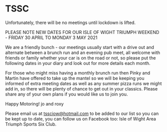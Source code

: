 # TSSC

Unfortunately, there will be no meetings until lockdown is lifted.

PLEASE NOTE NEW DATES FOR OUR ISLE OF WIGHT TRIUMPH WEEKEND - FRIDAY 30 APRIL TO MONDAY 3 MAY 2021

We are a friendly bunch - our meetings usually start with a drive out and alternate between a brunch run and an evening pub meet, all welcome with friends or family whether your car is on the road or not, so please put the following dates in your diary and look out for more details each month.

For those who might miss having a monthly brunch run then Pinky and Martin have offered to take up the mantel so we will be keeping you informed of extra meeting dates as well as any summer pizza runs we might add in, so there will be plenty of chance to get out in your classics. Please share any of your own plans if you would like us to join you.

Happy Motoring!
jo and roxy

Please email us at tssciow@hotmail.com to be added to our list so you can be kept up to date, you can follow us on Facebook too: Isle of Wight Area Triumph Sports Six Club. 